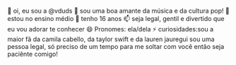 👋 oi, eu sou a @vduds
👀 sou uma boa amante da música e da cultura pop!
🌱 estou no ensino médio
💞️ tenho 16 anos
📫 seja legal, gentil e divertido que eu vou adorar te conhecer
😄 Pronomes: ela/dela
⚡ curiosidades:sou a maior fã da camila cabello, da taylor swift e da lauren jauregui
sou uma pessoa legal, só preciso de um tempo para me soltar com você então seja paciênte comigo!
